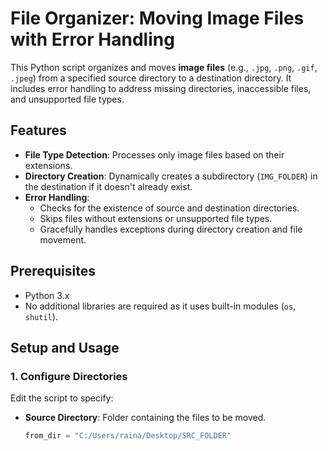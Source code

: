 # File Organizer: Moving Image Files with Error Handling

This Python script organizes and moves **image files** (e.g., `.jpg`, `.png`, `.gif`, `.jpeg`) from a specified source directory to a destination directory. 
It includes error handling to address missing directories, inaccessible files, and unsupported file types.

## Features
- **File Type Detection**: Processes only image files based on their extensions.
- **Directory Creation**: Dynamically creates a subdirectory (`IMG_FOLDER`) in the destination if it doesn't already exist.
- **Error Handling**:
  - Checks for the existence of source and destination directories.
  - Skips files without extensions or unsupported file types.
  - Gracefully handles exceptions during directory creation and file movement.

## Prerequisites
- Python 3.x
- No additional libraries are required as it uses built-in modules (`os`, `shutil`).

## Setup and Usage
### 1. Configure Directories
Edit the script to specify:
- **Source Directory**: Folder containing the files to be moved.
  ```python
  from_dir = "C:/Users/raina/Desktop/SRC_FOLDER"
